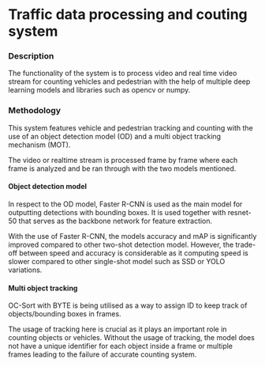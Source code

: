 # Traffic data processing and couting system

### Description 

The functionality of the system is to process video and real time video stream for counting vehicles and pedestrian with the help
of multiple deep learning models and libraries such as opencv or numpy.

### Methodology

This system features vehicle and pedestrian tracking and counting with the use of an object detection model (OD) 
and a multi object tracking mechanism (MOT).

The video or realtime stream is processed frame by frame where each frame is analyzed and be ran through with the two models mentioned.

#### Object detection model

In respect to the OD model, Faster R-CNN is used as the main model for outputting detections with bounding boxes.
It is used together with resnet-50 that serves as the backbone network for feature extraction. 

With the use of Faster R-CNN, the models accuracy and mAP is significantly improved compared to other two-shot detection model.
However, the trade-off between speed and accuracy is considerable as it computing speed is slower compared to other single-shot
model such as SSD or YOLO variations.

#### Multi object tracking

OC-Sort with BYTE is being utilised as a way to assign ID to keep track of objects/bounding boxes in frames.

The usage of tracking here is crucial as it plays an important role in counting objects or vehicles. Without the usage of 
tracking, the model does not have a unique identifier for each object inside a frame or multiple frames leading to the
failure of accurate counting system.

